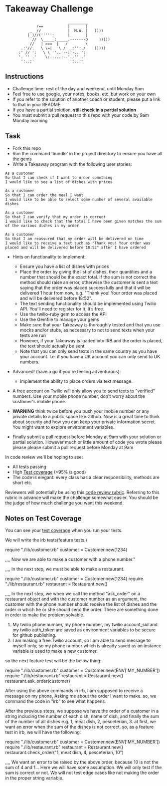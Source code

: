 Takeaway Challenge
==================
```
                            _________
              r==           |       |
           _  //            |  M.A. |   ))))
          |_)//(''''':      |       |
            //  \_____:_____.-------D     )))))
           //   | ===  |   /        \
       .:'//.   \ \=|   \ /  .:'':./    )))))
      :' // ':   \ \ ''..'--:'-.. ':
      '. '' .'    \:.....:--'.-'' .'
       ':..:'                ':..:'

 ```

Instructions
-------

* Challenge time: rest of the day and weekend, until Monday 9am
* Feel free to use google, your notes, books, etc. but work on your own
* If you refer to the solution of another coach or student, please put a link to that in your README
* If you have a partial solution, **still check in a partial solution**
* You must submit a pull request to this repo with your code by 9am Monday morning

Task
-----

* Fork this repo
* Run the command 'bundle' in the project directory to ensure you have all the gems
* Write a Takeaway program with the following user stories:

```
As a customer
So that I can check if I want to order something
I would like to see a list of dishes with prices

As a customer
So that I can order the meal I want
I would like to be able to select some number of several available dishes

As a customer
So that I can verify that my order is correct
I would like to check that the total I have been given matches the sum of the various dishes in my order

As a customer
So that I am reassured that my order will be delivered on time
I would like to receive a text such as "Thank you! Your order was placed and will be delivered before 18:52" after I have ordered
```

* Hints on functionality to implement:
  * Ensure you have a list of dishes with prices
  * Place the order by giving the list of dishes, their quantities and a number that should be the exact total. If the sum is not correct the method should raise an error, otherwise the customer is sent a text saying that the order was placed successfully and that it will be delivered 1 hour from now, e.g. "Thank you! Your order was placed and will be delivered before 18:52".
  * The text sending functionality should be implemented using Twilio API. You'll need to register for it. It’s free.
  * Use the twilio-ruby gem to access the API
  * Use the Gemfile to manage your gems
  * Make sure that your Takeaway is thoroughly tested and that you use mocks and/or stubs, as necessary to not to send texts when your tests are run
  * However, if your Takeaway is loaded into IRB and the order is placed, the text should actually be sent
  * Note that you can only send texts in the same country as you have your account. I.e. if you have a UK account you can only send to UK numbers.

* Advanced! (have a go if you're feeling adventurous):
  * Implement the ability to place orders via text message.

* A free account on Twilio will only allow you to send texts to "verified" numbers. Use your mobile phone number, don't worry about the customer's mobile phone.

* **WARNING** think twice before you push your mobile number or any private details to a public space like Github. Now is a great time to think about security and how you can keep your private information secret. You might want to explore environment variables.

* Finally submit a pull request before Monday at 9am with your solution or partial solution.  However much or little amount of code you wrote please please please submit a pull request before Monday at 9am


In code review we'll be hoping to see:

* All tests passing
* High [Test coverage](https://github.com/makersacademy/course/blob/master/pills/test_coverage.md) (>95% is good)
* The code is elegant: every class has a clear responsibility, methods are short etc.

Reviewers will potentially be using this [code review rubric](docs/review.md).  Referring to this rubric in advance will make the challenge somewhat easier.  You should be the judge of how much challenge you want this weekend.

Notes on Test Coverage
------------------

You can see your [test coverage](https://github.com/makersacademy/course/blob/master/pills/test_coverage.md) when you run your tests.

We will write the irb tests(feature tests.)

require "./lib/customer.rb"
customer = Customer.new(1234)

,,,, Now we are able to make a customer with a phone number."


,,,, In the next step, we must be able to make a restaurant.

require "./lib/customer.rb"
customer = Customer.new(1234)
require "./lib/restaurant.rb"
restaurant = Restaurant.new()

,,,, In the next step, we when we call the method "ask_order" on a restaurant object and with the customer number as an argument, the customer with the phone number should receive the list of dishes and the order in which he or she should send the order.
There are something done in order to make the problem solvable.

1. My twilio phone number, my phone number, my twilio account_sid and my twilio auth_token are saved as environment variables to be secure for github publishing.
2. I am making a free Twilio account, so I am able to send message to myself only, so my phone number which is already saved as an instance variable is used to make a new customer.

so the next feature test will be the below thing:

require "./lib/customer.rb"
customer = Customer.new(ENV['MY_NUMBER'])
require "./lib/restaurant.rb"
restaurant = Restaurant.new()
restaurant.ask_order(customer)

After using the above commands in irb, I am supposed to receive a message on my phone, Asking me about the order I want to make. so, we command the code in "irb" to see what happens.

After the previous steps, we suppose we have the order of a customer in a string including the number of each dish, name of dish, and finally the sum of the number of all dishes e.g. 1, meat dish, 2, pesceterian, 3. at first, we want an error when the sum of the dishes is not correct. so, as a feature test in irb, we will have the following:

require "./lib/customer.rb"
customer = Customer.new(ENV['MY_NUMBER'])
require "./lib/restaurant.rb"
restaurant = Restaurant.new()
restaurant.check_order("1, meat dish, 4, pesceterian, 10")

,,,, We want an error to be raised by the above order, because 10 is not the sum of 4 and 1...
Here we will have some assumption. We will only test if the sum is correct or not. We will not test edge cases like not making the order in the proper string variable.
